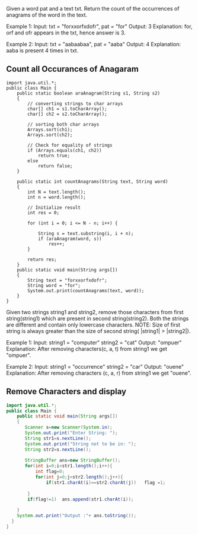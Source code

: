 Given a word pat and a text txt. Return the count of the occurrences of anagrams of the word in the text.

Example 1:
Input: txt = "forxxorfxdofr", pat = "for"
Output: 3
Explanation: for, orf and ofr appears in the txt, hence answer is 3.

Example 2:
Input: txt = "aabaabaa", pat = "aaba"
Output: 4
Explanation: aaba is present 4 times in txt.

## Count all Occurances of Anagaram
```java[]
import java.util.*;
public class Main {
    public static boolean araAnagram(String s1, String s2)
    {
        // converting strings to char arrays
        char[] ch1 = s1.toCharArray();
        char[] ch2 = s2.toCharArray();

        // sorting both char arrays
        Arrays.sort(ch1);
        Arrays.sort(ch2);

        // Check for equality of strings
        if (Arrays.equals(ch1, ch2))
            return true;
        else
            return false;
    }

    public static int countAnagrams(String text, String word)
    {
        int N = text.length();
        int n = word.length();

        // Initialize result
        int res = 0;

        for (int i = 0; i <= N - n; i++) {

            String s = text.substring(i, i + n);
            if (araAnagram(word, s))
                res++;
        }

        return res;
    }
    public static void main(String args[])
    {
        String text = "forxxorfxdofr";
        String word = "for";
        System.out.print(countAnagrams(text, word));
    }
}
```


Given two strings string1 and string2, remove those characters from first string(string1) which are present in second string(string2). Both the strings are different and contain only lowercase characters.
NOTE: Size of  first string is always greater than the size of  second string( |string1| > |string2|).

Example 1:
Input:
string1 = "computer"
string2 = "cat"
Output: "ompuer"
Explanation: After removing characters(c, a, t)
from string1 we get "ompuer".

Example 2:
Input:
string1 = "occurrence"
string2 = "car"
Output: "ouene"
Explanation: After removing characters
(c, a, r) from string1 we get "ouene".


## Remove Characters and display 
```java []
import java.util.*;
public class Main {
    public static void main(String args[])
    {
       Scanner s=new Scanner(System.in);
       System.out.print("Enter String: ");
       String str1=s.nextLine();
       System.out.print("String not to be in: ");
       String str2=s.nextLine();
       
       StringBuffer ans=new StringBuffer();
       for(int i=0;i<str1.length();i++){
           int flag=0;
           for(int j=0;j<str2.length();j++){
               if(str1.charAt(i)==str2.charAt(j))   flag =1;
               
        }
        if(flag!=1)  ans.append(str1.charAt(i));
        
    }
    System.out.print("Output :"+ ans.toString());
  }
}
```

```
